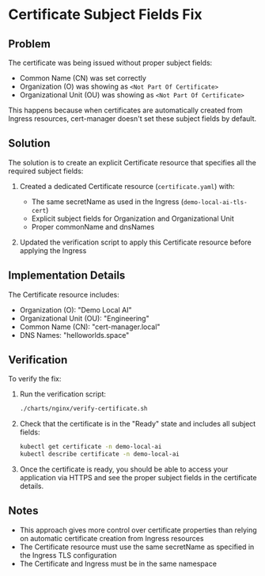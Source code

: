 # Certificate Subject Fields Fix

## Problem
The certificate was being issued without proper subject fields:
- Common Name (CN) was set correctly
- Organization (O) was showing as `<Not Part Of Certificate>`
- Organizational Unit (OU) was showing as `<Not Part Of Certificate>`

This happens because when certificates are automatically created from Ingress resources, cert-manager doesn't set these subject fields by default.

## Solution
The solution is to create an explicit Certificate resource that specifies all the required subject fields:

1. Created a dedicated Certificate resource (`certificate.yaml`) with:
   - The same secretName as used in the Ingress (`demo-local-ai-tls-cert`)
   - Explicit subject fields for Organization and Organizational Unit
   - Proper commonName and dnsNames

2. Updated the verification script to apply this Certificate resource before applying the Ingress

## Implementation Details
The Certificate resource includes:
- Organization (O): "Demo Local AI"
- Organizational Unit (OU): "Engineering"
- Common Name (CN): "cert-manager.local"
- DNS Names: "helloworlds.space"

## Verification
To verify the fix:
1. Run the verification script:
   ```bash
   ./charts/nginx/verify-certificate.sh
   ```

2. Check that the certificate is in the "Ready" state and includes all subject fields:
   ```bash
   kubectl get certificate -n demo-local-ai
   kubectl describe certificate -n demo-local-ai
   ```

3. Once the certificate is ready, you should be able to access your application via HTTPS and see the proper subject fields in the certificate details.

## Notes
- This approach gives more control over certificate properties than relying on automatic certificate creation from Ingress resources
- The Certificate resource must use the same secretName as specified in the Ingress TLS configuration
- The Certificate and Ingress must be in the same namespace